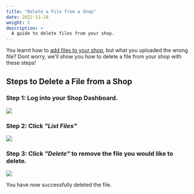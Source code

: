 ```yaml
---
title: "Delete a File from a Shop"
date: 2022-11-18
weight: 5
description: >
  A guide to delete files from your shop.
---
```


You learnt how to [add files to your shop](https://docs.subscribie.co.uk/docs/tasks/upload-files/), but what you uploaded the wrong file? Dont worry, we'll show you how to delete a file from your shop with these steps!

## Steps to Delete a File from a Shop

### Step 1: Log into your Shop Dashboard.

![](https://subscribie.co.uk/blog/content/images/size/w1000/2022/11/image-64.png)

### Step 2: Click *"List Files"*

![](https://subscribie.co.uk/blog/content/images/size/w1000/2022/11/image-102.png)

### Step 3: Click *"Delete"* to remove the file you would like to delete.

![](https://subscribie.co.uk/blog/content/images/size/w1000/2022/11/image-103.png)

You have now successfully deleted the file.